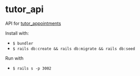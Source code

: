 # tutor_api
API for [tutor_appointments](https://github.com/voscarmv/tutor_appointments)

Install with:

- `$ bundler`
- `$ rails db:create && rails db:migrate && rails db:seed`

Run with

- `$ rails s -p 3002`
